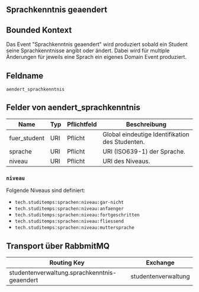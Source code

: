 ## Sprachkenntnis geaendert

## Bounded Kontext

Das Event "Sprachkenntnis geaendert" wird produziert sobald ein Student seine Sprachkenntnisse angibt oder ändert. Dabei wird für multiple Änderungen für jeweils eine Sprach ein eigenes Domain Event produziert.

## Feldname

`aendert_sprachkenntnis`

## Felder von aendert_sprachkenntnis

| Name | Typ | Pflichtfeld | Beschreibung |
|---|---|---|---|
| fuer_student | URI | Pflicht | Global eindeutige Identifikation des Studenten. |
| sprache | URI | Pflicht | URI (ISO639-1) der Sprache. |
| niveau  | URI | Pflicht | URI des Niveaus. |

### `niveau`

Folgende Niveaus sind definiert:

-   `tech.studitemps:sprachen:niveau:gar-nicht`
-   `tech.studitemps:sprachen:niveau:anfaenger`
-   `tech.studitemps:sprachen:niveau:fortgeschritten`
-   `tech.studitemps:sprachen:niveau:fliessend`
-   `tech.studitemps:sprachen:niveau:muttersprache`


## Transport über RabbmitMQ

| Routing Key | Exchange |
|---|---|
| studentenverwaltung.sprachkenntnis-geaendert | studentenverwaltung |

